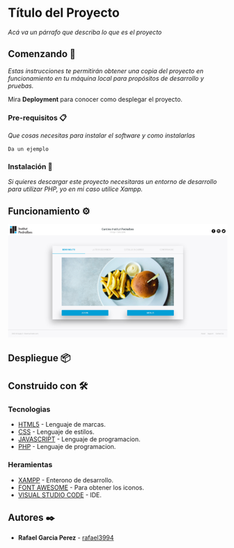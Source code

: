 # Título del Proyecto

_Acá va un párrafo que describa lo que es el proyecto_

## Comenzando 🚀

_Estas instrucciones te permitirán obtener una copia del proyecto en funcionamiento en tu máquina local para propósitos de desarrollo y pruebas._

Mira **Deployment** para conocer como desplegar el proyecto.


### Pre-requisitos 📋

_Que cosas necesitas para instalar el software y como instalarlas_

```
Da un ejemplo
```

### Instalación 🔧

_Si quieres descargar este proyecto necesitaras un entorno de desarrollo para utilizar PHP, yo en mi caso utilice Xampp._

## Funcionamiento ⚙️

![index](/img/readme/index.png)


## Despliegue 📦


## Construido con 🛠️

### Tecnologias

* [HTML5](https://developer.mozilla.org/es/docs/Web/HTML) - Lenguaje de marcas.
* [CSS](https://developer.mozilla.org/es/docs/Web/CSS) - Lenguaje de estilos.
* [JAVASCRIPT](https://www.javascript.com/) - Lenguaje de programacion.
* [PHP](https://www.php.net/) - Lenguaje de programacion.

### Heramientas
* [XAMPP](https://www.apachefriends.org/es/index.html) - Enterono de desarrollo.
* [FONT AWESOME](https://fontawesome.com/) - Para obtener los iconos.
* [VISUAL STUDIO CODE](https://code.visualstudio.com/) - IDE.

## Autores ✒️

- **Rafael Garcia Perez** - [rafael3994](https://github.com/)